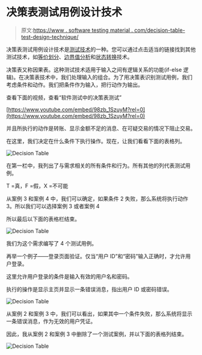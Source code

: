 # 决策表测试用例设计技术

> 原文:[https://www . software testing material . com/decision-table-test-design-technique/](https://www.softwaretestingmaterial.com/decision-table-test-design-technique/)

决策表测试用例设计技术是[测试技术](https://www.softwaretestingmaterial.com/black-box-test-design-techniques/)的一种。您可以通过点击适当的链接找到其他测试技术，如[等价划分](https://www.softwaretestingmaterial.com/equivalence-partitioning-testing-technique/)、[边界值分析](https://www.softwaretestingmaterial.com/boundary-value-analysis-testing-technique/)和[状态转换](https://www.softwaretestingmaterial.com/state-transition-test-design-technique/)技术。

决策表又称因果表。这种测试技术适用于输入之间有逻辑关系的功能(if-else 逻辑)。在决策表技术中，我们处理输入的组合。为了用决策表识别测试用例，我们考虑条件和动作。我们把条件作为输入，把行动作为输出。

查看下面的视频，查看“软件测试中的决策表测试”

[https://www.youtube.com/embed/98zb_1SzuyM?rel=0](https://www.youtube.com/embed/98zb_1SzuyM?rel=0)

并且所执行的动作是转账、显示金额不足的消息、在可疑交易的情况下阻止交易。

在这里，我们决定在什么条件下执行操作。现在，让我们看看下面的表格列。

![Decision Table](img/88e1a5c59f10574c783b31e20fca32da.png "Decision Table")

在第一栏中，我列出了与需求相关的所有条件和行为。所有其他的列代表测试用例。

T =真，F =假，X =不可能

从案例 3 和案例 4 中，我们可以确定，如果条件 2 失败，那么系统将执行动作 3。所以我们可以选择案例 3 或者案例 4

所以最后以下面的表格栏结束。

![Decision Table](img/9cd0bd640a1c61d6e52f1b1a70d8703b.png "Decision Table")

我们为这个需求编写了 4 个测试用例。

再举一个例子——登录页面验证。仅当“用户 ID”和“密码”输入正确时，才允许用户登录。

这里允许用户登录的条件是输入有效的用户名和密码。

执行的操作是显示主页并显示一条错误消息，指出用户 ID 或密码错误。

![Decision Table](img/8f53135e1c7f4a509319fe7583ab0db3.png "Decision Table")

从案例 2 和案例 3 中，我们可以看出，如果其中一个条件失败，那么系统将显示一条错误消息，作为无效的用户凭证。

因此，我从案例 2 和案例 3 中删除了一个测试案例，并以下面的表格列结束。

![Decision Table](img/af25afa6de752129fa99f16dee6afde9.png "Decision Table")